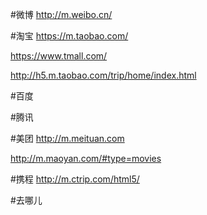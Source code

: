 
#微博
http://m.weibo.cn/

#淘宝
https://m.taobao.com/

https://www.tmall.com/

http://h5.m.taobao.com/trip/home/index.html

#百度

#腾讯

#美团
http://m.meituan.com

http://m.maoyan.com/#type=movies

#携程
http://m.ctrip.com/html5/


#去哪儿

